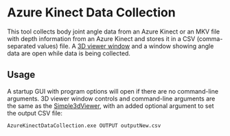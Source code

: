 # Azure Kinect Data Collection

This tool collects body joint angle data from an Azure Kinect or an MKV file with depth information from an Azure Kinect and stores it in a CSV (comma-separated values) file. A [3D viewer window](https://github.com/microsoft/Azure-Kinect-Samples/tree/master/body-tracking-samples/simple_3d_viewer) and a window showing angle data are open while data is being collected.

## Usage

A startup GUI with program options will open if there are no command-line arguments. 3D viewer window controls and command-line arguments are the same as the [Simple3dViewer](https://github.com/microsoft/Azure-Kinect-Samples/blob/master/body-tracking-samples/simple_3d_viewer/README.md#usage-info), with an added optional argument to set the output CSV file:

    AzureKinectDataCollection.exe OUTPUT outputNew.csv